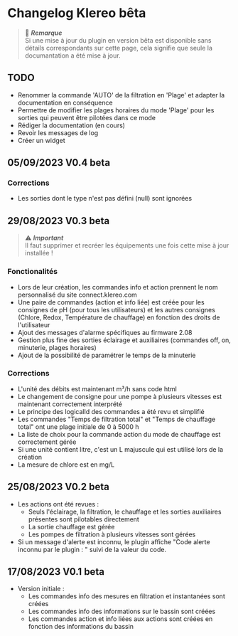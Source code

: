 # Changelog Klereo bêta

> :memo: ***Remarque***  
> Si une mise à jour du plugin en version bêta est disponible sans détails correspondants sur cette page, cela signifie
> que seule la documantation a été mise à jour.

## TODO
- Renommer la commande 'AUTO' de la filtration en 'Plage' et adapter la documentation en conséquence
- Permettre de modifier les plages horaires du mode 'Plage' pour les sorties qui peuvent être pilotées dans ce mode
- Rédiger la documentation (en cours)
- Revoir les messages de log
- Créer un widget

## 05/09/2023 V0.4 beta

### Corrections

- Les sorties dont le type n'est pas défini (null) sont ignorées

## 29/08/2023 V0.3 beta

> :warning: ***Important***  
> Il faut supprimer et recréer les équipements une fois cette mise à jour installée !

### Fonctionalités
- Lors de leur création, les commandes info et action prennent le nom personnalisé du site connect.klereo.com
- Une paire de commandes (action et info liée) est créée pour les consignes de pH (pour tous les utilisateurs) et les
autres consignes (Chlore, Redox, Température de chauffage) en fonction des droits de l'utilisateur
- Ajout des messages d'alarme spécifiques au firmware 2.08
- Gestion plus fine des sorties éclairage et auxiliaires (commandes off, on, minuterie, plages horaires)
- Ajout de la possibilité de paramétrer le temps de la minuterie

### Corrections
- L'unité des débits est maintenant m³/h sans code html
- Le changement de consigne pour une pompe à plusieurs vitesses est maintenant correctement interprété
- Le principe des logicalId des commandes a été revu et simplifié
- Les commandes "Temps de filtration total" et "Temps de chauffage total" ont une plage initiale de 0 à 5000 h
- La liste de choix pour la commande action du mode de chauffage est correctement gérée
- Si une unité contient litre, c'est un L majuscule qui est utilisé lors de la création
- La mesure de chlore est en mg/L

## 25/08/2023 V0.2 beta
- Les actions ont été revues :
  - Seuls l'éclairage, la filtration, le chauffage et les sorties auxiliaires présentes sont pilotables directement
  - La sortie chauffage est gérée
  - Les pompes de filtration à plusieurs vitesses sont gérées
- Si un message d'alerte est inconnu, le plugin affiche "Code alerte inconnu par le plugin : " suivi de la valeur du
code.

## 17/08/2023 V0.1 beta
- Version initiale :
  - Les commandes info des mesures en filtration et instantanées sont créées
  - Les commandes info des informations sur le bassin sont créées
  - Les commandes action et info liées aux actions sont créées en fonction des informations du bassin